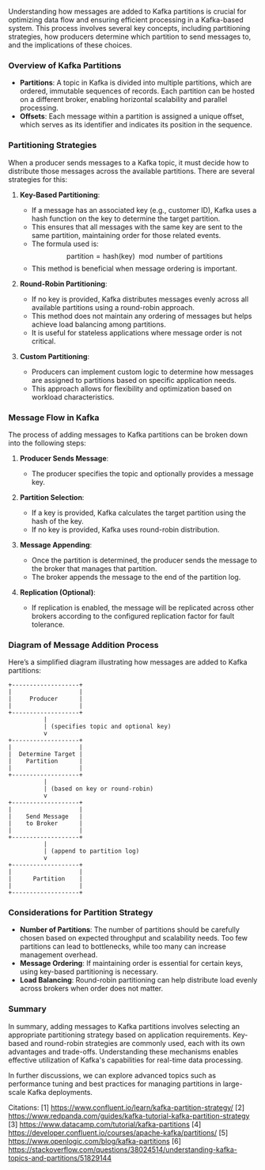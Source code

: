 Understanding how messages are added to Kafka partitions is crucial for optimizing data flow and ensuring efficient processing in a Kafka-based system. This process involves several key concepts, including partitioning strategies, how producers determine which partition to send messages to, and the implications of these choices.

### Overview of Kafka Partitions

- **Partitions**: A topic in Kafka is divided into multiple partitions, which are ordered, immutable sequences of records. Each partition can be hosted on a different broker, enabling horizontal scalability and parallel processing.
- **Offsets**: Each message within a partition is assigned a unique offset, which serves as its identifier and indicates its position in the sequence.

### Partitioning Strategies

When a producer sends messages to a Kafka topic, it must decide how to distribute those messages across the available partitions. There are several strategies for this:

1. **Key-Based Partitioning**:
   - If a message has an associated key (e.g., customer ID), Kafka uses a hash function on the key to determine the target partition.
   - This ensures that all messages with the same key are sent to the same partition, maintaining order for those related events.
   - The formula used is: 
     $$
     \text{partition} = \text{hash(key)} \mod \text{number of partitions}
     $$
   - This method is beneficial when message ordering is important.

2. **Round-Robin Partitioning**:
   - If no key is provided, Kafka distributes messages evenly across all available partitions using a round-robin approach.
   - This method does not maintain any ordering of messages but helps achieve load balancing among partitions.
   - It is useful for stateless applications where message order is not critical.

3. **Custom Partitioning**:
   - Producers can implement custom logic to determine how messages are assigned to partitions based on specific application needs.
   - This approach allows for flexibility and optimization based on workload characteristics.

### Message Flow in Kafka

The process of adding messages to Kafka partitions can be broken down into the following steps:

1. **Producer Sends Message**:
   - The producer specifies the topic and optionally provides a message key.
  
2. **Partition Selection**:
   - If a key is provided, Kafka calculates the target partition using the hash of the key.
   - If no key is provided, Kafka uses round-robin distribution.

3. **Message Appending**:
   - Once the partition is determined, the producer sends the message to the broker that manages that partition.
   - The broker appends the message to the end of the partition log.

4. **Replication (Optional)**:
   - If replication is enabled, the message will be replicated across other brokers according to the configured replication factor for fault tolerance.

### Diagram of Message Addition Process

Here’s a simplified diagram illustrating how messages are added to Kafka partitions:

```plaintext
+-------------------+
|                   |
|     Producer      |
|                   |
+-------------------+
          |
          | (specifies topic and optional key)
          v
+-------------------+
|                   |
|  Determine Target |
|    Partition      |
|                   |
+-------------------+
          |
          | (based on key or round-robin)
          v
+-------------------+
|                   |
|    Send Message   |
|    to Broker      |
|                   |
+-------------------+
          |
          | (append to partition log)
          v
+-------------------+
|                   |
|      Partition    |
|                   |
+-------------------+
```

### Considerations for Partition Strategy

- **Number of Partitions**: The number of partitions should be carefully chosen based on expected throughput and scalability needs. Too few partitions can lead to bottlenecks, while too many can increase management overhead.
- **Message Ordering**: If maintaining order is essential for certain keys, using key-based partitioning is necessary.
- **Load Balancing**: Round-robin partitioning can help distribute load evenly across brokers when order does not matter.

### Summary

In summary, adding messages to Kafka partitions involves selecting an appropriate partitioning strategy based on application requirements. Key-based and round-robin strategies are commonly used, each with its own advantages and trade-offs. Understanding these mechanisms enables effective utilization of Kafka's capabilities for real-time data processing.

In further discussions, we can explore advanced topics such as performance tuning and best practices for managing partitions in large-scale Kafka deployments.

Citations:
[1] https://www.confluent.io/learn/kafka-partition-strategy/
[2] https://www.redpanda.com/guides/kafka-tutorial-kafka-partition-strategy
[3] https://www.datacamp.com/tutorial/kafka-partitions
[4] https://developer.confluent.io/courses/apache-kafka/partitions/
[5] https://www.openlogic.com/blog/kafka-partitions
[6] https://stackoverflow.com/questions/38024514/understanding-kafka-topics-and-partitions/51829144